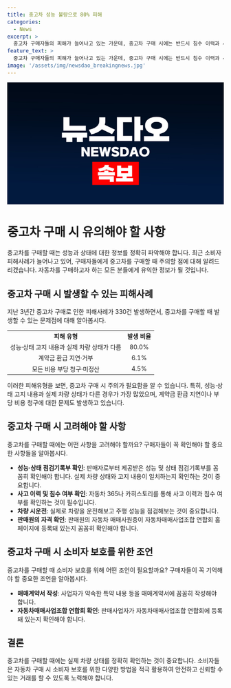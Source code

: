 ```yaml
---
title: 중고차 성능 불량으로 80% 피해
categories:
  - News
excerpt: >
  중고차 구매자들의 피해가 늘어나고 있는 가운데, 중고차 구매 시에는 반드시 침수 이력과 사고 이력 등을 확인하고 성능·상태 점검기록부와 매매사원증을 검토하라는 소비자원의 당부가 업계로부터 나왔다. 피해구제 신청 330건 중 합의에 이르지 못한 경우가 56.1%로 나타나, 사고·침수정보 고지 미흡 등에 따른 피해가 가장 많은 것으로 드러났다. 이에 소비자원은 소비자들에게 보다 신중한 중고차 구매를 당부하고, 연합회와의 협력을 통해 소비자 피해를 줄이기 위한 노력을 강화할 것이라 밝혔다.  
feature_text: >
  중고차 구매자들의 피해가 늘어나고 있는 가운데, 중고차 구매 시에는 반드시 침수 이력과 사고 이력 등을 확인하고 성능·상태 점검기록부와 매매사원증을 검토하라는 소비자원의 당부가 업계로부터 나왔다. 피해구제 신청 330건 중 합의에 이르지 못한 경우가 56.1%로 나타나, 사고·침수정보 고지 미흡 등에 따른 피해가 가장 많은 것으로 드러났다. 이에 소비자원은 소비자들에게 보다 신중한 중고차 구매를 당부하고, 연합회와의 협력을 통해 소비자 피해를 줄이기 위한 노력을 강화할 것이라 밝혔다.  
image: '/assets/img/newsdao_breakingnews.jpg'
---
```


<p><img src="/assets/img/newsdao_breakingnews.jpg" alt="implanttips 속보" /></p>

<h1 data-ke-size="size26">중고차 구매 시 유의해야 할 사항</h1>

<p data-ke-size="size16">중고차를 구매할 때는 성능과 상태에 대한 정보를 정확히 파악해야 합니다. 최근 소비자 피해사례가 늘어나고 있어, 구매자들에게 중고차를 구매할 때 주의할 점에 대해 알려드리겠습니다. 자동차를 구매하고자 하는 모든 분들에게 유익한 정보가 될 것입니다.</p>

<h2 data-ke-size="size24">중고차 구매 시 발생할 수 있는 피해사례</h2>

<p data-ke-size="size16">지난 3년간 중고차 구매로 인한 피해사례가 330건 발생하면서, 중고차를 구매할 때 발생할 수 있는 문제점에 대해 알아봅시다.</p>

<table>
  <tr>
    <td style="text-align: center; height: 17px;"><b>피해 유형</b></td>
    <td style="text-align: center; height: 17px;"><b>발생 비율</b></td>
  </tr>
  <tr>
    <td style="text-align: center; height: 17px;">성능·상태 고지 내용과 실제 차량 상태가 다름</td>
    <td style="text-align: center; height: 17px;">80.0%</td>
  </tr>
  <tr>
    <td style="text-align: center; height: 17px;">계약금 환급 지연·거부</td>
    <td style="text-align: center; height: 17px;">6.1%</td>
  </tr>
  <tr>
    <td style="text-align: center; height: 17px;">모든 비용 부당 청구·미정산</td>
    <td style="text-align: center; height: 17px;">4.5%</td>
  </tr>
</table>

<p data-ke-size="size16">이러한 피해유형을 보면, 중고차 구매 시 주의가 필요함을 알 수 있습니다. 특히, 성능·상태 고지 내용과 실제 차량 상태가 다른 경우가 가장 많았으며, 계약금 환급 지연이나 부당 비용 청구에 대한 문제도 발생하고 있습니다.</p>

<h2 data-ke-size="size24">중고차 구매 시 고려해야 할 사항</h2>

<p data-ke-size="size16">중고차를 구매할 때에는 어떤 사항을 고려해야 할까요? 구매자들이 꼭 확인해야 할 중요한 사항들을 알아봅시다.</p>

<ul>
  <li><b>성능·상태 점검기록부 확인</b>: 판매자로부터 제공받은 성능 및 상태 점검기록부를 꼼꼼히 확인해야 합니다. 실제 차량 상태와 고지 내용이 일치하는지 확인하는 것이 중요합니다.</li>
  <li><b>사고 이력 및 침수 여부 확인</b>: 자동차 365나 카히스토리를 통해 사고 이력과 침수 여부를 확인하는 것이 필수입니다.</li>
  <li><b>차량 시운전</b>: 실제로 차량을 운전해보고 주행 성능을 점검해보는 것이 중요합니다.</li>
  <li><b>판매원의 자격 확인</b>: 판매원의 자동차 매매사원증이 자동차매매사업조합 연합회 홈페이지에 등록돼 있는지 꼼꼼히 확인해야 합니다.</li>
</ul>

<h2 data-ke-size="size24">중고차 구매 시 소비자 보호를 위한 조언</h2>

<p data-ke-size="size16">중고차를 구매할 때 소비자 보호를 위해 어떤 조언이 필요할까요? 구매자들이 꼭 기억해야 할 중요한 조언을 알아봅시다.</p>

<ul>
  <li><b>매매계약서 작성</b>: 사업자가 약속한 특약 내용 등을 매매계약서에 꼼꼼히 작성해야 합니다.</li>
  <li><b>자동차매매사업조합 연합회 확인</b>: 판매사업자가 자동차매매사업조합 연합회에 등록돼 있는지 확인해야 합니다.</li>
</ul>

<h2 data-ke-size="size24">결론</h2>

<p data-ke-size="size16">중고차를 구매할 때에는 실제 차량 상태를 정확히 확인하는 것이 중요합니다. 소비자들은 자동차 구매 시 소비자 보호를 위한 다양한 방법을 적극 활용하여 안전하고 신뢰할 수 있는 거래를 할 수 있도록 노력해야 합니다.</p>

